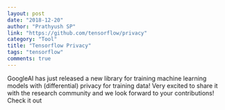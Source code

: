 ```yaml
---
layout: post
date: "2018-12-20"
author: "Prathyush SP"
link: "https://github.com/tensorflow/privacy"
category: "Tool"
title: "Tensorflow Privacy"
tags: "tensorflow"
comments: true
---
```

GoogleAI has just released a new library for training machine learning models with (differential) privacy for training data! Very excited to share it with the research community and we look forward to your contributions! Check it out 